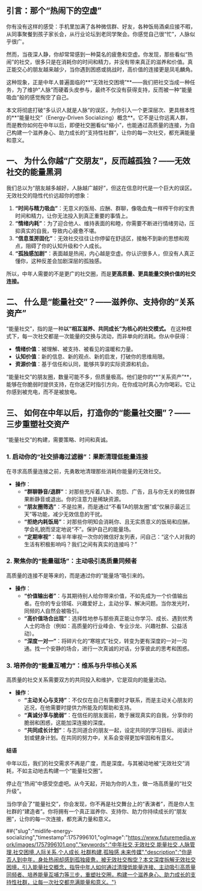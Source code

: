 ## **引言：那个“热闹下的空虚”**

你有没有这样的感受：手机里加满了各种微信群、好友，各种饭局酒桌应接不暇，从同事聚餐到孩子家长会，从行业论坛到老同学聚会。你感觉自己很“忙”，人脉似乎很广。

然而，当夜深人静，你却常常感到一种莫名的疲惫和空虚。你发现，那些看似“热闹”的社交，很多只是在消耗你的时间和精力，并没有带来真正的滋养和价值。真正能交心的朋友越来越少，当你遇到困惑或挑战时，高价值的连接更是凤毛麟角。

这种现象，正是中年人普遍面临的**“无效社交困境”**——我们把社交当成一种任务，为了维护“人脉”而硬着头皮参与，最终不仅没有获得支持，反而被一种“能量吸血”般的感觉掏空了自己。

本文将彻底打破“多认识人就是人脉”的误区，为你引入一个更深层次、更具根本性的**“能量社交”（Energy-Driven Socializing）概念**。它不是让你远离人群，而是教你如何在中年以后，即便社交圈看似“缩小”，也能通过高质量的连接，为自己构建一个滋养身心、助力成长的“支持性社群”，让你的每一次社交，都充满能量和意义。

## **一、 为什么你越“广交朋友”，反而越孤独？——无效社交的能量黑洞**

我们总以为“朋友越多越好，人脉越广越好”，但这在信息时代是一个巨大的误区。无效社交的隐性代价远超你的想象：

1.  **“时间与精力吸血”**：无意义的饭局、应酬、群聊，像吸血鬼一样榨干你的宝贵时间和精力，让你无法投入到真正重要的事情上。
2.  **“情绪内耗”**：为了迎合他人、维持表面的和睦，你需要不断进行情绪劳动，压抑真实的自我，导致内心疲惫不堪。
3.  **“信息茧房固化”**：无效社交往往让你停留在舒适区，接触不到新的思想和观点，阻碍了你的认知升级和个人成长。
4.  **“孤独感加剧”**：表面越是热闹，内心越是空虚。你认识很多人，但没有人真正懂你，这种反差会加剧深层的孤独感。

所以，中年人需要的不是更广的社交圈，而是**更高质量、更具能量交换价值的社交连接。**

## **二、 什么是“能量社交”？——滋养你、支持你的“关系资产”**

“能量社交”，指的是一种**以“相互滋养、共同成长”为核心的社交模式。** 在这种模式下，每一次社交都是一次能量的交换与流动，而非单向的消耗。你从中获得：

* **情绪价值**：被理解、被支持、被看见的温暖和力量。
* **认知价值**：新的信息、新的观点、新的启发，打破你的思维局限。
* **资源价值**：基于信任和认同，能够共享的实际资源和机会。

“能量社交”的朋友圈，数量可能不多，但质量极高。他们是你的**“关系资产”**，能够在你脆弱时提供支持，在你迷茫时指引方向，在你成功时真心为你喝彩。它让你感到被充电，而不是被放电。

## **三、 如何在中年以后，打造你的“能量社交圈”？——三步重塑社交资产**

“能量社交”的构建，需要策略、时间和真诚。

### **1. 启动你的“社交排毒过滤器”：果断清理低能量连接**

在寻求高质量连接之前，先勇敢地清理那些消耗你能量的无效社交。

* **操作**：
    * **“群聊静音/退群”**：对那些充斥着八卦、抱怨、广告，且与你无关的微信群果断静音或退出。你的注意力是稀缺资源。
    * **“朋友圈筛选”**：不是拉黑，而是通过“不看TA的朋友圈”或“仅展示最近三天”等功能，减少无效信息的干扰。
    * **“拒绝内耗饭局”**：对那些你明知会消耗你、且无实质意义的饭局和应酬，学会礼貌而坚定地说“不”。保护自己的能量场。
    * **“定期审视”**：每半年审视一次你的微信好友列表，问自己：“这个人对我的生活有积极影响吗？我们之间有真实的连接吗？”

### **2. 聚焦你的“能量磁场”：主动吸引高质量同频者**

高质量的连接不是等来的，而是通过你的“能量场”吸引来的。

* **操作**：
    * **“价值输出者”**：与其期待别人给你带来价值，不如先成为一个价值输出者。在你的专业领域、兴趣爱好上，主动分享、解决问题。当你发光时，同频的人自然会被吸引。
    * **“高价值场合出现”**：选择性地参与那些真正能让你学习、成长、遇到优秀人士的场合（例如：高质量的行业峰会、专业沙龙、兴趣社群、公益活动）。
    * **“深度一对一”**：将碎片化的“寒暄式”社交，转变为更有深度的一对一沟通。找一个安静的场合，进行一次真诚的对话，分享彼此的思考和困惑。

### **3. 培养你的“能量互哺力”：维系与升华核心关系**

高质量的社交关系需要双方的共同投入和维护，它是双向的能量流动。

* **操作**：
    * **“主动关心与支持”**：不仅仅在自己有需要时才联系，而是主动关心朋友的近况，在他需要时提供力所能及的帮助和支持。
    * **“真诚分享与脆弱”**：在信任的朋友面前，敢于展现真实的自我，分享你的脆弱和困惑，这能加深连接的深度。
    * **“共同成长计划”**：与志同道合的朋友一起，设定共同的学习目标、阅读计划或健身计划。在共同的努力中，关系会变得更加牢固和有意义。

**结语**

中年以后，我们的社交需求不再是广度，而是深度。与其被动地被“无效社交”消耗，不如主动地去构建一个“能量社交圈”。

停止在“热闹”中感受空虚吧。从今天起，开始为你的人生，做一场高质量的“社交升级”。

当你学会了“能量社交”，你会发现，你不再是社交舞台上的“表演者”，而是你人生社群的“建造者”。你将拥有一个真正滋养你、支持你、助力你持续成长的“朋友圈”，让你的每一次连接，都充满力量和意义。

##{"slug":"midlife-energy-socializing","timestamp":1757996101,"ogImage":"https://www.futuremedia.work/images/1757996101.png","keywords":"中年社交,无效社交,能量社交,人脉管理,社交困境,人际关系,个人成长,社群构建,孤独感,未来传媒","description":"你是否人到中年，身处热闹却感到孤独疲惫，被无效社交掏空？本文深度拆解无效社交困境，引入能量社交概念，指导中年人如何通过清理低能量连接、主动吸引高质量同频者、培养能量互哺力等三步，重塑社交圈，构建一个滋养身心、助力成长的支持性社群，让每一次社交都充满能量和意义。"}
